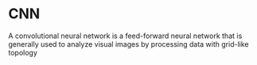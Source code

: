 # CNN
A convolutional neural network is a feed-forward neural network that is generally used to analyze visual images by processing data with grid-like topology
